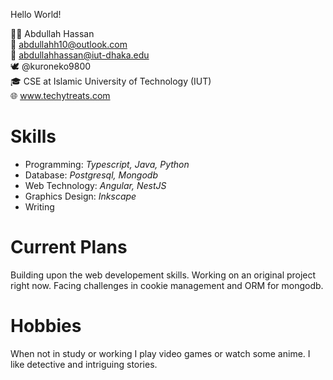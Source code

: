 Hello World!

🧔🏾 Abdullah Hassan<br>
📧 abdullahh10@outlook.com<br>
📧 abdullahhassan@iut-dhaka.edu<br>
🕊️ @kuroneko9800<br>
🎓 CSE at Islamic University of Technology (IUT)<br>
🌐 www.techytreats.com

<h1>Skills</h1>
<ul>
  <li>Programming: <i>Typescript, Java, Python</i></li>
  <li>Database: <i>Postgresql, Mongodb</i></li>
  <li>Web Technology: <i>Angular, NestJS</i></li>
  <li>Graphics Design: <i>Inkscape</i></li>
  <li>Writing</li>
 </ul>
 
 <h1>Current Plans</h1>
 <p>Building upon the web developement skills. Working on an original project right now. Facing challenges in cookie management and ORM for mongodb.</p>
 
 <h1>Hobbies</h1>
 When not in study or working I play video games or watch some anime. I like detective and intriguing stories.


<!---
AbdullahH10/AbdullahH10 is a ✨ special ✨ repository because its `README.md` (this file) appears on your GitHub profile.
You can click the Preview link to take a look at your changes.
--->
